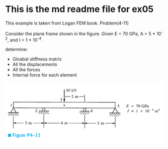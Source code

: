 # This is the md readme file for ex05

This example is taken from Logan FEM book. Problem(4-11)

Consider the plane frame shown in the figure. Given E = 70 GPa, A = 5 * 10<sup>-2</sup>, and I = 1 * 10<sup>-4</sup>.

determine:
* Gloabal stiffness matrix
* All the displacements
* All the forces
* Internal force for each element

![Screenshot](./ex05.png)
